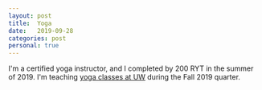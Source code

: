 ```yaml
---
layout: post
title:  Yoga
date:   2019-09-28
categories: post
personal: true
---
```


I'm a certified yoga instructor, and I completed by 200 RYT in the summer of 2019. 
I'm teaching [yoga classes at UW](https://www.washington.edu/ima/classes/mindfulness/) 
during the Fall 2019 quarter. 
